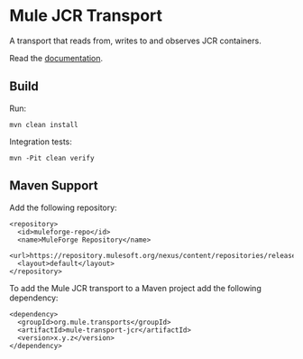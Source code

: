 Mule JCR Transport
==================

A transport that reads from, writes to and observes JCR containers.

Read the [documentation](http://www.mulesoft.org/jcr-transport).

Build
-----

Run:

    mvn clean install


Integration tests:

    mvn -Pit clean verify


Maven Support
-------------

Add the following repository:

    <repository>
      <id>muleforge-repo</id>
      <name>MuleForge Repository</name>
      <url>https://repository.mulesoft.org/nexus/content/repositories/releases</url>
      <layout>default</layout>
    </repository>

To add the Mule JCR transport to a Maven project add the following dependency:

    <dependency>
      <groupId>org.mule.transports</groupId>
      <artifactId>mule-transport-jcr</artifactId>
      <version>x.y.z</version>
    </dependency>
